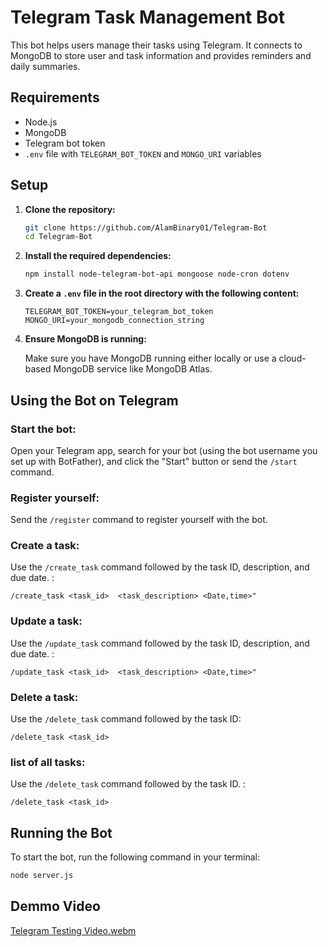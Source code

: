 # Telegram Task Management Bot

This bot helps users manage their tasks using Telegram. It connects to MongoDB to store user and task information and provides reminders and daily summaries.

## Requirements

- Node.js
- MongoDB
- Telegram bot token
- `.env` file with `TELEGRAM_BOT_TOKEN` and `MONGO_URI` variables

## Setup

1. **Clone the repository:**

    ```bash
    git clone https://github.com/AlamBinary01/Telegram-Bot
    cd Telegram-Bot
    ```

2. **Install the required dependencies:**

    ```bash
    npm install node-telegram-bot-api mongoose node-cron dotenv
    ```

3. **Create a `.env` file in the root directory with the following content:**

    ```plaintext
    TELEGRAM_BOT_TOKEN=your_telegram_bot_token
    MONGO_URI=your_mongodb_connection_string
    ```

4. **Ensure MongoDB is running:**

    Make sure you have MongoDB running either locally or use a cloud-based MongoDB service like MongoDB Atlas.

## Using the Bot on Telegram

### Start the bot:

Open your Telegram app, search for your bot (using the bot username you set up with BotFather), and click the "Start" button or send the `/start` command.

### Register yourself:

Send the `/register` command to register yourself with the bot.


### Create a task:

Use the `/create_task` command followed by the task ID, description, and due date. :

```plaintext
/create_task <task_id>  <task_description> <Date,time>"

```
### Update a task:

Use the `/update_task` command followed by the task ID, description, and due date. :

```plaintext
/update_task <task_id>  <task_description> <Date,time>"
```
### Delete a task:

Use the `/delete_task` command followed by the task ID:

```plaintext
/delete_task <task_id>  
```
### list of all  tasks:

Use the `/delete_task` command followed by the task ID. :

```plaintext
/delete_task <task_id>  
```


## Running the Bot

To start the bot, run the following command in your terminal:

```bash
node server.js
```
## Demmo Video
[Telegram Testing Video.webm](https://github.com/AlamBinary01/Telegram-Bot/assets/86626270/a9655921-0e10-4216-9d26-0653563df177)

